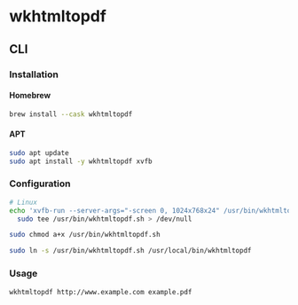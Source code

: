 # wkhtmltopdf

## CLI

### Installation

#### Homebrew

```sh
brew install --cask wkhtmltopdf
```

#### APT

```sh
sudo apt update
sudo apt install -y wkhtmltopdf xvfb
```

### Configuration

```sh
# Linux
echo 'xvfb-run --server-args="-screen 0, 1024x768x24" /usr/bin/wkhtmltopdf $*' | \
  sudo tee /usr/bin/wkhtmltopdf.sh > /dev/null

sudo chmod a+x /usr/bin/wkhtmltopdf.sh

sudo ln -s /usr/bin/wkhtmltopdf.sh /usr/local/bin/wkhtmltopdf
```

### Usage

```sh
wkhtmltopdf http://www.example.com example.pdf
```
